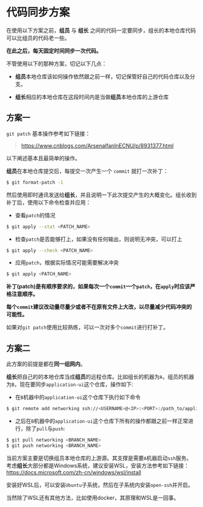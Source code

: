 # 代码同步方案

在使用以下方案之前，**组员** 与 **组长** 之间的代码一定要同步，组长的本地仓库代码可以比组员的代码老一些。

**在此之后，每天固定时间同步一次代码。**

不管使用以下的那种方案，切记以下几点：

- **组员**本地仓库该如何操作依然跟之前一样，切记保管好自己的代码仓库以及分支。

- **组长**相应的本地仓库在这段时间内是当做**组员**本地仓库的上游仓库

## 方案一

`git patch` 基本操作参考如下链接：
> https://www.cnblogs.com/ArsenalfanInECNU/p/8931377.html

以下阐述基本且最简单的操作。


**组员**在本地仓库提交后，每提交一次产生一个 `commit` 就打一次补丁：
``` sh
$ git format-patch -1 
```

然后使用即时通讯发送给**组长**，并且说明一下此次提交产生的大概变化。组长收到补丁后，使用以下命令检查并应用：

- 查看`patch`的情况
``` sh
$ git apply --stat <PATCH_NAME> 
```

- 检查`patch`是否能够打上，如果没有任何输出，则说明无冲突，可以打上
``` sh
$ git apply --check <PATCH_NAME> 
```

- 应用`patch`，根据实际情况可能需要解决冲突
``` sh
$ git apply <PATCH_NAME> 
```

**补丁(patch)是有顺序要求的，如果每次一个`commit`一个`patch`，在`apply`时应该严格注意顺序。**

**每个`commit`建议改动量尽量少或者不在原有文件上大改，以尽量减少代码冲突的可能性。**

如果对`git patch`使用比较熟练，可以一次对多个`commit`进行打补丁。

## 方案二

此方案的前提是都在**同一组网内**。

**组长**把自己的的本地仓库当成**组员**的远程仓库。比如组长的机器为`A`，组员的机器为`B`，现在要同步`application-ui`这个仓库，操作如下:

- 在`B`机器中的`application-ui`这个仓库下执行如下命令
```sh
$ git remote add networking ssh://<USERNAME>@<IP>:<PORT>:/path_to/application-ui.git
```

- 之后在`B`机器中的`application-ui`这个仓库下所有的操作都跟之前一样正常进行，除了`pull`与`push`:
```sh
$ git pull networking <BRANCH_NAME>
$ git push networking <BRANCH_NAME>
```

当前方案主要是切换组员本地仓库的上游源。其支撑是需要`A`机器启动`ssh`服务。考虑**组长**大部分都是Windows系统，建议安装WSL，安装方法参考如下链接：https://docs.microsoft.com/zh-cn/windows/wsl/install

安装好WSL后，可以安装`Ubuntu`子系统，然后在子系统内安装`open-ssh`并开启。

当然除了WSL还有其他方法，比如使用docker，其原理和WSL是一回事。